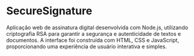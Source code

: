 # SecureSignature
Aplicação web de assinatura digital desenvolvida com Node.js, utilizando criptografia RSA para garantir a segurança e autenticidade de textos e documentos. A interface foi construída com HTML, CSS e JavaScript, proporcionando uma experiência de usuário interativa e simples.
